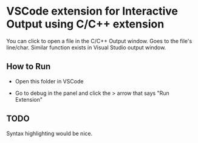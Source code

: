 # VSCode extension for Interactive Output using C/C++ extension

You can click to open a file in the C/C++ Output window. Goes to the file's line/char. Similar function exists in Visual Studio output window.

## How to Run

* Open this folder in VSCode

* Go to debug in the panel and click the > arrow that says "Run Extension"

## TODO

Syntax highlighting would be nice.

